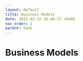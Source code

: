```yaml
---
layout: default
title: Business Models
date: 2021-02-12 20:46:17 +0100
nav_order: 2
parent: SaaS
---
```


# Business Models

